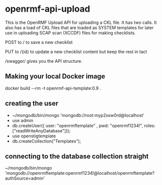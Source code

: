 # openrmf-api-upload
This is the OpenRMF Upload API for uploading a CKL file. It has two calls. It also has a load of 
CKL files that are loaded as SYSTEM templates for later use in uploading SCAP scan (XCCDF) files
for making checklists.

POST to / to save a new checklist

PUT to /{id} to update a new checklist content but keep the rest in tact

/swagger/ gives you the API structure.

## Making your local Docker image
docker build --rm -t openrmf-api-template:0.9 .

## creating the user
* ~/mongodb/bin/mongo 'mongodb://root:myp2ssw0rd@localhost'
* use admin
* db.createUser({ user: "openrmftemplate" , pwd: "openrmf1234!", roles: ["readWriteAnyDatabase"]});
* use openstigtemplate
* db.createCollection("Templates");

## connecting to the database collection straight
~/mongodb/bin/mongo 'mongodb://openrmftemplate:openrmf1234!@localhost/openrmftemplate?authSource=admin'
